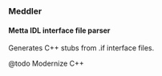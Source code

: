### Meddler

#### Metta IDL interface file parser

Generates C++ stubs from .if interface files.



@todo Modernize C++
